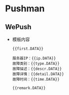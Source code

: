 # Pushman

## WePush

* 模板内容
  ```doc
  {{first.DATA}}

  服务器IP：{{ip.DATA}}
  故障类别：{{type.DATA}}
  故障描述：{{descr.DATA}}
  故障详情：{{detail.DATA}}
  故障时间：{{time.DATA}}

  {{remark.DATA}}
  ```
